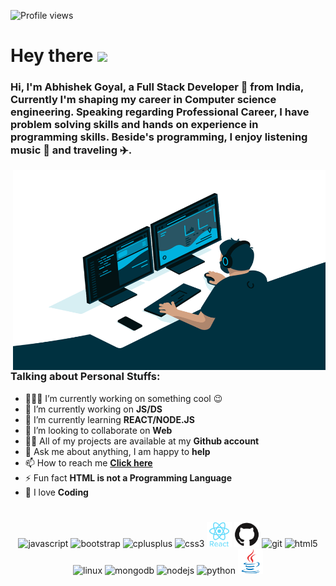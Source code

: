 ![Profile views](https://visitor-badge.glitch.me/badge?page_id=abhishekgl650.abhishekgl650)

# Hey there <img src="https://media.giphy.com/media/hvRJCLFzcasrR4ia7z/giphy.gif" width="25px">

### Hi, I'm Abhishek Goyal, a Full Stack Developer 🚀 from India, Currently I'm shaping my career in Computer science engineering. Speaking regarding Professional Career, I have problem solving skills and hands on experience in programming skills. Beside's programming, I enjoy listening music 🎵 and traveling ✈️.

 <img align="right" alt="GIF" src="code.gif" width="500" height="320" />

### Talking about Personal Stuffs:

- 👨🏽‍💻 I’m currently working on something cool :wink:
- 🔭 I’m currently working on **JS/DS**
- 🌱 I’m currently learning **REACT/NODE.JS**
- 👯 I’m looking to collaborate on **Web**
- 👨‍💻 All of my projects are available at my **Github account** 
- 💬 Ask me about anything, I am happy to **help**
- 📫 How to reach me **[Click here](https://www.linkedin.com/in/abhishek-goyal-338124168)**
- ⚡ Fun fact **HTML is not a Programming Language**
 - 💙 I love **Coding**

<h1 align="center"></h1>

<p align="center">
  <img src="https://devicons.github.io/devicon/devicon.git/icons/javascript/javascript-original.svg" alt="javascript" width="40" height="40"/> 
  <img src="https://devicons.github.io/devicon/devicon.git/icons/bootstrap/bootstrap-plain.svg" alt="bootstrap" width="40" height="40"/> 
  <img src="https://devicons.github.io/devicon/devicon.git/icons/cplusplus/cplusplus-original.svg" alt="cplusplus" width="40" height="40"/>
  <img src="https://devicons.github.io/devicon/devicon.git/icons/css3/css3-original-wordmark.svg" alt="css3" width="40" height="40"/> 
  <img src="https://github.com/devicons/devicon/blob/master/icons/react/react-original-wordmark.svg" alt="React" width="40" height="40"/> 
  <img src="https://github.com/devicons/devicon/blob/master/icons/github/github-original.svg" alt="github" width="40" height="40"/> 
  <img src="https://www.vectorlogo.zone/logos/git-scm/git-scm-icon.svg" alt="git" width="40" height="40"/>
  <img src="https://devicons.github.io/devicon/devicon.git/icons/html5/html5-original-wordmark.svg" alt="html5" width="40" height="40"/> 
  <img src="https://devicons.github.io/devicon/devicon.git/icons/linux/linux-original.svg" alt="linux" width="40" height="40"/> 
  <img src="https://devicons.github.io/devicon/devicon.git/icons/mongodb/mongodb-original-wordmark.svg" alt="mongodb" width="40" height="40"/>
  <img src="https://devicons.github.io/devicon/devicon.git/icons/nodejs/nodejs-original-wordmark.svg" alt="nodejs" width="40" height="40"/>
  <img src="https://devicons.github.io/devicon/devicon.git/icons/python/python-original.svg" alt="python" width="40" height="40"/>
  <img src="https://github.com/devicons/devicon/blob/master/icons/java/java-original.svg" alt="java" width="40" height="40"/>

</p>

